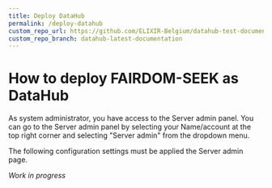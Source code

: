 ```yaml
---
title: Deploy DataHub
permalink: /deploy-datahub
custom_repo_url: https://github.com/ELIXIR-Belgium/datahub-test-documentation
custom_repo_branch: datahub-latest-documentation
---
```


# How to deploy FAIRDOM-SEEK as DataHub

As system administrator, you have access to the Server admin panel. You can go to the Server admin panel by selecting your Name/account at the top right corner and selecting "Server admin" from the dropdown menu.

The following configuration settings must be applied the Server admin page.

*Work in progress*
